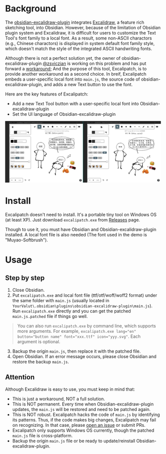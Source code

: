 #  Background

The [obsidian-excalidraw-plugin](https://github.com/zsviczian/obsidian-excalidraw-plugin) integrates [Excalidraw](https://excalidraw.com), a feature rich sketching tool, into Obsidian. However, because of the limitation of Obsidian plugin system and Excalidraw, it is difficult for users to customize the Text Tool's font family to a local font. As a result, some non-ASCII charactors (e.g., Chinese charactors) is displayed in system default font family style, which doesn't match the style of the integrated ASCII handwriting fonts.

Although there is not a perfect solution yet, the owner of obsidian-excalidraw-plugin [@zsviczian](https://github.com/zsviczian) is working on this problem and has put forward a [workaround](https://github.com/zsviczian/obsidian-excalidraw-plugin/issues/14#issuecomment-979460183); And the purpose of this tool, Excalipatch, is to provide another workaround as a second choice. In breif, Excalipatch embeds a user-specific local font into `main.js`, the source code of obsidian-excalidraw-plugin, and adds a new Text button to use the font.

Here are the key features of Excalipatch:

* Add a new Text Tool button with a user-specific local font into Obsidian-excalidraw-plugin
* Set the UI language of Obsidian-excalidraw-plugin

![preview](./assets/preview.jpg)

# Install

Excalipatch doesn't need to install. It's a portable tiny tool on Windows OS (at least XP). Just download `excalipatch.exe` from [Releases](https://github.com/tswwe/excalipatch/releases) page.

Though to use it, you must have Obsidian and Obsidian-excalidraw-plugin installed. A local font file is also needed (The font used in the demo is "Muyao-Softbrush").

# Usage

## Step by step

1. Close Obsidian.
2. Put `excalipatch.exe` and local font file (ttf/otf/woff/woff2 format) under the same folder with `main.js` (usually located in `YourValut\.obsidian\plugins\obsidian-excalidraw-plugin\main.js`). Run `excalipatch.exe` directly and you can get the patched `main.js.patched` file if things go well.
> You can also run `excalipatch.exe` by command line, which supports more arguments. For example, `excalipatch.exe lang="en" button="button name" font="xxx.ttf" icon="yyy.svg"`. Each argument is optional.
3. Backup the origin `main.js`, then replace it with the patched file.
4. Open Obsidian. If an error message occurs, please close Obsidian and restore the backup `main.js`.

## Attention

Although Excalidraw is easy to use, you must keep in mind that:

* This is just a workaround, NOT a full solution.
* This is NOT permanent. Every time when Obsidian-excalidraw-plugin updates, the `main.js` will be restored and need to be patched again.
* This is NOT robust. Excalipatch hacks the code of `main.js` by identifying its patterns. Thus, if the code makes big changes, Excalipatch may fail on recognizing. In that case, please [open an issue](https://github.com/tswwe/excalipatch/issues) or submit PRs.
* Excalipatch only supports Windows OS currently, though the patched `main.js` file is cross-platform.
* Backup the origin `main.js` file or be ready to update/reinstall Obsidian-excalidraw-plugin.

